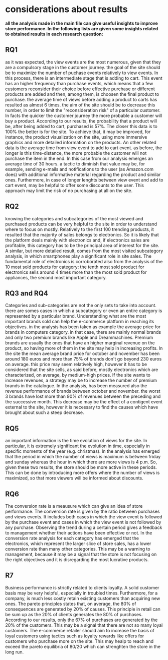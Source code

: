 # considerations about results #

**all the analysis made in the main file can give useful insights to improve store performance.
 In the following lists are given some insights related to obtained results in each research question:**

## RQ1 ##

as it was expected, the view events are the most numerous, given that they are a compulsory stage in the customer journey. 
the goal of the site should be to maximize the number of puchase events relatively to view events.
In this process, there is an intermediate stage that is adding to cart. This event has an higher frequency than purchase events, 
which means that a few customers reconsider their choice before 
effective purchase or different products are added and then, among them, is choosen the final product to purchase. 
the average time of views before adding a product to carts has resulted as almost 6 times. the aim of the site should be to decrease this number, 
in order to limit the "reconsideration risk" 
of a particular customer. In facts the quicker the customer journey the more probable a customer will buy a product.
According to our results, the probability that a product will be, after being added to cart, purchased is 57%. The closer this data is to 100% the better is for the site.
To achieve that, it may be improved, for instance, the product visualization on the site, using more immersive graphics and more detailed information on the products. 
An other related data is the average time from view event to add to cart event. as before, the longer is this time-distance, the more probable the customer will not 
purchase the item in the end. In this case from our analysis emerges an average time of 30 hours. a tactic to diminish that value may be, for example, sending 
e-mails and notifications to the user (as Amazon.com does) with additional informative material regarding the product and similar ones. Furthermore, in case 
of longer lenghts between view event and add to cart event, may be helpful to offer some discounts to the user. This approach may limit the risk of no purchasing at all on the site.

## RQ2 ##

knowing the categories and subcategories of the most viewed and purchased products can be very helpful to the site in order to understand where to focus on mostly.
Relatively to the first 100 trending products, it resulted that the majority of sales belongs to electronics. So it is likely that the platform deals mainly with 
electronics and, if electronics sales are profitable, this category has to be the principal area of interest for the site. A similar, but more detailed result, 
comes from the most visited subcategory analysis, in which smartphones play a significant role in site sales. The fundamental role of electronics is corroborated
also from the analysis of the 10 most sold products for category: the tenth most sold product for electronics sells around 4 times more than the most sold product for 
appliances, the second most important category. 

## RQ3 and RQ4 ##

Categories and sub-categories are not the only sets to take into account. there are somes cases in which a subcategory or even an entire category is represented by a particular 
brand. Understanding what are the most important brands sold can help the e-commerce platform in reaching its objectives. in the analysis has been taken as example the average 
price for brands in computers category. in that case, there are mainly normal brands and only two premium brands like Apple and Dreammachines. Premium brands are usually 
the ones that have an higher marginal revenue on the product, so having more of them in the site may help in increasing profits. In the site the mean average brand price 
for october and november has been around 180 euros and more than 75% of brands don't go beyond 230 euros on average. this price may seem relatively high, however it has to be considered that the site sells, as said before, mostly electronics
which are characterized, on average, by medium-high prices. If the site wants to increase revenues, a strategy may be to increase the number of premium brands in the
catalogue. In the analysis, has been measured also the revenue performance of brands between october and november. the worst 3 brands have lost more than 90% of revenues between the 
preceding and the successive month. This decrease may be the effect of a contigent event external to the site, however it is necessary to find the causes which have brought about
such a steep decrease.

## RQ5 ##

an important information is the time evolution of views for the site. In particular, it is extremely significant the evolution in time, especially in specific 
moments of the year (e.g. christmas). In the analysis has emerged that the period in which the number of views is maximum is between friday and sunday 
whereas the hour in which there are more views is 4 p.m. So, given these two results, the store should be more active in these periods. This can be done by
introducing more offers where the number of views is maximized, so that more viewers will be informed about discounts. 

## RQ6 ##

The conversion rate is a meausure which can give an idea of store performance. The conversion rate is given by the ratio between purchases and views events. 
It includes both cases in which the view event is followed by the purchase event and cases in which the view event is not followed by any purchase. Observing 
the trend during a certain period gives a feedback to management whether their actions have been effective or not. In the conversion rate analysis for each category
has emerged that the electronics, which represent the larger slice of store sales, has a lower conversion rate than many other categories. This may be a warning to 
management, because it may be a signal that the store is not focusing on the right objectives and it is disregarding the most lucrative products. 

## R7 ##

Business performance is strictly related to clients loyalty. A solid customer basis may be very helpful, especially in troubled times. 
Furthermore, for a company, is much less costly retain existing customers than acquiring new ones.
The pareto principles states that, 
on average, the 80% of consequences are generated by 20% of causes. This principle in retail can be sum up as the 20% of clients generates the 80% of purchases. 
According to our results, only the 67% of purchases are generated by the 20% of the customers. This may be a signal that there are not so many loyal customers. The
e-commerce retailer should aim to increase the basis of loyal customers using tactics such as loyalty rewards like offers for customers who purchase more on the site.
This may healp to reach and exceed the pareto equilibria of 80/20 which can strenghten the store in the long run.



